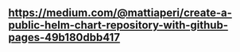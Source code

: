 ## https://medium.com/@mattiaperi/create-a-public-helm-chart-repository-with-github-pages-49b180dbb417
